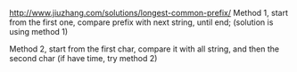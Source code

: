 http://www.jiuzhang.com/solutions/longest-common-prefix/
Method 1, start from the first one, compare prefix with next string, until end; (solution is using method 1)

Method 2, start from the first char, compare it with all string, and then the second char (if have time, try method 2)
